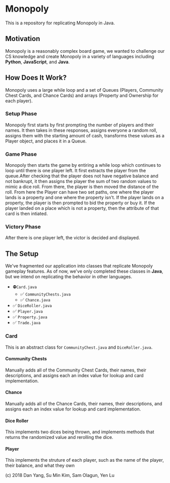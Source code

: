 # Monopoly
This is a repository for replicating Monopoly in Java.

## Motivation
Monopoly is a reasonably complex board game, we wanted to challenge our CS knowledge and create Monopoly in a variety of languages including **Python**, **JavaScript**, and **Java**.

## How Does It Work?
Monopoly uses a large while loop and a set of Queues (Players, Community Chest Cards, and Chance Cards) and arrays (Property and Ownership for each player).

### Setup Phase
Monopoly first starts by first prompting the number of players and their names. It then takes in these responses, assigns everyone a random roll, assigns them with the starting amount of cash, transforms these values as a Player object, and places it in a Queue.

### Game Phase
Monopoly then starts the game by entiring a while loop which continues to loop until there is one player left. It first extracts the player from the queue.After checking that the player does not have negative balance and not bankrupt, it then assigns the player the sum of two random values to mimic a dice roll. From there, the player is then moved the distance of the roll. From here the Player can have two set paths, one where the player lands is a property and one where the property isn't. If the player lands on a property, the player is then prompted to bid the property or buy it. If the player landed on a place which is not a property, then the attribute of that card is then intiated.

### Victory Phase
After there is one player left, the victor is decided and displayed.

## The Setup
We've fragmented our application into classes that replicate Monopoly gameplay features. As of now, we've only completed these classes in **Java**, but we intend on replicating the behavior in other languages.

- ⛔️`Card.java`
  - ✅ `CommunityChests.java`
  - ✅ `Chance.java`
- ✅ `DiceRoller.java`
- ✅ `Player.java`
- ✅ `Property.java`
- ✅ `Trade.java`

### Card
This is an abstract class for `CommunityChest.java` and `DiceRoller.java`.

#### Community Chests
Manually adds all of the Community Chest Cards, their names, their descriptions, and assigns each an index value for lookup and card implementation.

#### Chance
Manually adds all of the Chance Cards, their names, their descriptions, and assigns each an index value for lookup and card implementation.

#### Dice Roller
This implements two dices being thrown, and implements methods that returns the randomized value and rerolling the dice.

#### Player
This implements the struture of each player, such as the name of the player, their balance, and what they own

(c) 2018 Dan Yang, Su Min Kim, Sam Olagun, Yen Lu

